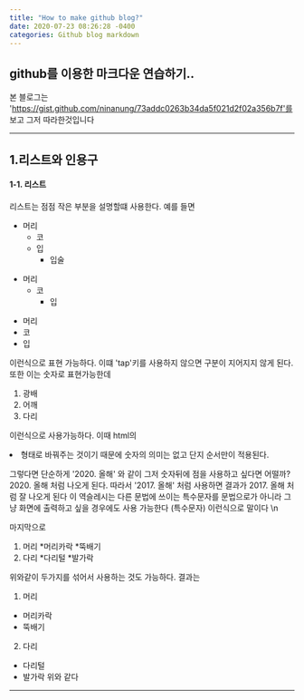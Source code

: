```yaml
---
title: "How to make github blog?"
date: 2020-07-23 08:26:28 -0400
categories: Github blog markdown
---
```


github를 이용한 마크다운 연습하기..
---


본 블로그는 'https://gist.github.com/ninanung/73addc0263b34da5f021d2f02a356b7f'를 보고 그저 따라한것입니다



_______________________________________________



## 1.리스트와 인용구


#### 1-1. 리스트


리스트는 점점 작은 부분을 설명할떄 사용한다. 예를 들면

* 머리
  * 코
  * 입
    * 입술

+ 머리
  + 코
    + 입

- 머리
- 코
- 입

이런식으로 표현 가능하다. 이떄 'tap'키를 사용하지 않으면 구분이 지어지지 않게 된다.
또한 이는 숫자로 표현가능한데

1. 광배
2. 어깨
3. 다리

이런식으로 사용가능하다. 이때 html의 <li> 형태로 바꿔주는 것이기 때문에 숫자의 의미는 없고 단지 순서만이 적용된다.
  
그렇다면 단순하게 '2020. 올해' 와 같이 그저 숫자뒤에 점을 사용하고 싶다면 어떨까?
2020. 올해 
처럼 나오게 된다. 따라서 '2017\. 올해' 처럼 사용하면 결과가 2017\. 올해 처럼 잘 나오게 된다 
이 역슬레시는 다른 문법에 쓰이는 특수문자를 문법으로가 아니라 그냥 화면에 출력하고 싶을 경우에도 사용 가능한다
\(특수문자) 이런식으로 말이다
\n

마지막으로

1. 머리
  *머리카락
  *뚝배기
2. 다리
  *다리털
  *발가락
  
위와같이 두가지를 섞어서 사용하는 것도 가능하다. 결과는

1. 머리
  * 머리카락
  * 뚝배기
2. 다리
  * 다리털
  * 발가락 
  위와 같다
____________________________________________







